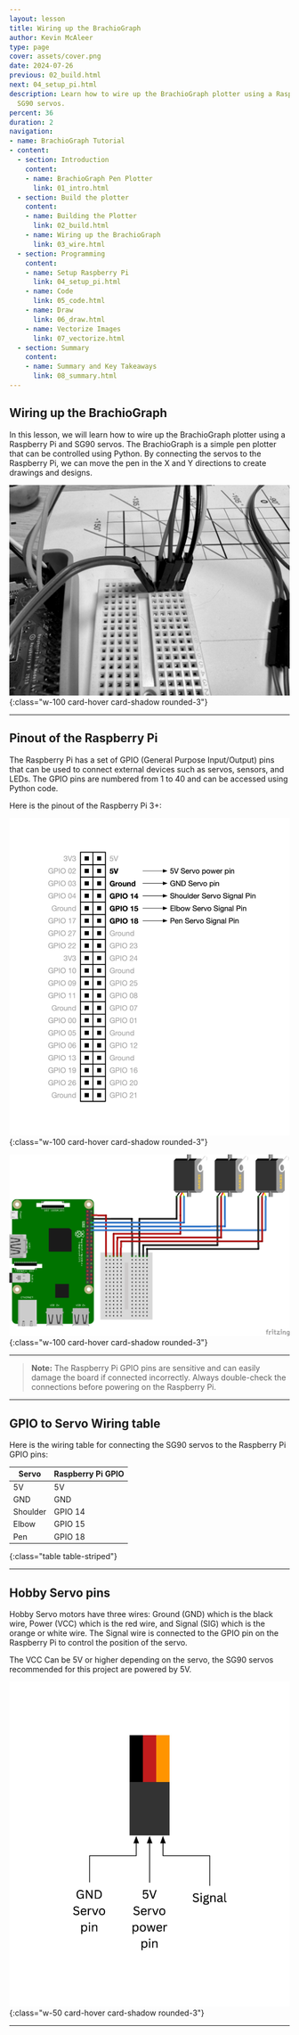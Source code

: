 ```yaml
---
layout: lesson
title: Wiring up the BrachioGraph
author: Kevin McAleer
type: page
cover: assets/cover.png
date: 2024-07-26
previous: 02_build.html
next: 04_setup_pi.html
description: Learn how to wire up the BrachioGraph plotter using a Raspberry Pi and
  SG90 servos.
percent: 36
duration: 2
navigation:
- name: BrachioGraph Tutorial
- content:
  - section: Introduction
    content:
    - name: BrachioGraph Pen Plotter
      link: 01_intro.html
  - section: Build the plotter
    content:
    - name: Building the Plotter
      link: 02_build.html
    - name: Wiring up the BrachioGraph
      link: 03_wire.html
  - section: Programming
    content:
    - name: Setup Raspberry Pi
      link: 04_setup_pi.html
    - name: Code
      link: 05_code.html
    - name: Draw
      link: 06_draw.html
    - name: Vectorize Images
      link: 07_vectorize.html
  - section: Summary
    content:
    - name: Summary and Key Takeaways
      link: 08_summary.html
---
```



## Wiring up the BrachioGraph

In this lesson, we will learn how to wire up the BrachioGraph plotter using a Raspberry Pi and SG90 servos. The BrachioGraph is a simple pen plotter that can be controlled using Python. By connecting the servos to the Raspberry Pi, we can move the pen in the X and Y directions to create drawings and designs.

![Wiring](assets/wiring.jpg){:class="w-100 card-hover card-shadow rounded-3"}

---

## Pinout of the Raspberry Pi

The Raspberry Pi has a set of GPIO (General Purpose Input/Output) pins that can be used to connect external devices such as servos, sensors, and LEDs. The GPIO pins are numbered from 1 to 40 and can be accessed using Python code.

Here is the pinout of the Raspberry Pi 3+:

![Raspberry Pi Pinout](assets/pinouts.jpg){:class="w-100 card-hover card-shadow rounded-3"}

![Raspberry Pi Pinout](assets/pi_wiring.png){:class="w-100 card-hover card-shadow rounded-3"}

---

> **Note:** The Raspberry Pi GPIO pins are sensitive and can easily damage the board if connected incorrectly. Always double-check the connections before powering on the Raspberry Pi.

---

## GPIO to Servo Wiring table

Here is the wiring table for connecting the SG90 servos to the Raspberry Pi GPIO pins:

Servo    | Raspberry Pi GPIO
---------|------------------
5V       | 5V
GND      | GND
Shoulder | GPIO 14
Elbow    | GPIO 15
Pen      | GPIO 18
{:class="table table-striped"}

---

## Hobby Servo pins

Hobby Servo motors have three wires: Ground (GND) which is the black wire, Power (VCC) which is the red wire, and Signal (SIG) which is the orange or white wire. The Signal wire is connected to the GPIO pin on the Raspberry Pi to control the position of the servo.

The VCC Can be 5V or higher depending on the servo, the SG90 servos recommended for this project are powered by 5V.

![Servo Wiring](assets/servo.jpg){:class="w-50 card-hover card-shadow rounded-3"}

---
